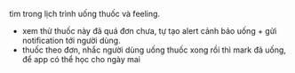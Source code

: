 tìm trong lịch trình uống thuốc và feeling.
- xem thử thuốc này đã quá đơn chưa, tự tạo alert cảnh bảo uống + gửi notification tới người dùng.
- thuốc theo đơn, nhắc người dùng uống thuốc xong rồi thì mark đã uống, để app có thể học cho ngày mai

